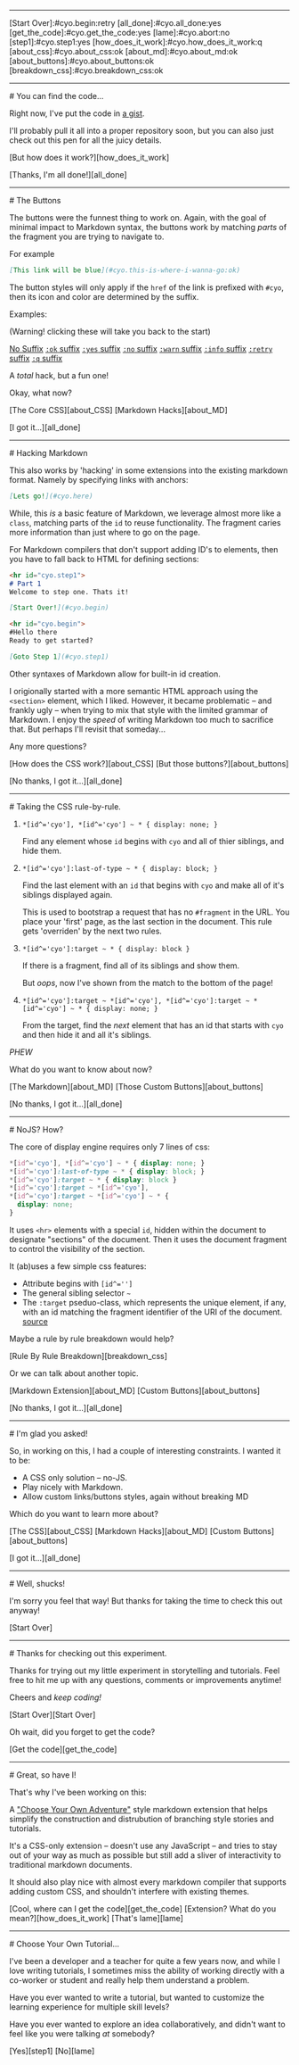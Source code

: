 <link rel="stylesheet" type="text/css" href="cyo.css" />
<hr id="cyo_debug">
[Start Over]:#cyo.begin:retry
[all_done]:#cyo.all_done:yes
[get_the_code]:#cyo.get_the_code:yes
[lame]:#cyo.abort:no
[step1]:#cyo.step1:yes
[how_does_it_work]:#cyo.how_does_it_work:q
[about_css]:#cyo.about_css:ok
[about_md]:#cyo.about_md:ok
[about_buttons]:#cyo.about_buttons:ok
[breakdown_css]:#cyo.breakdown_css:ok

<hr id="cyo.get_the_code:yes">
# You can find the code...

Right now, I've put the code in [a gist][gist].

I'll probably pull it all into a proper repository soon, but you can also just check out this pen for all the juicy details.

[But how does it work?][how_does_it_work]

[Thanks, I'm all done!][all_done]

<hr id="cyo.about_buttons:ok">
# The Buttons

The buttons were the funnest thing to work on. Again, with the goal of minimal impact to Markdown syntax, the buttons work by matching _parts_ of the fragment you are trying to navigate to.

For example

```md
[This link will be blue](#cyo.this-is-where-i-wanna-go:ok)
```

The button styles will only apply if the `href` of the link is prefixed with `#cyo`, then its icon and color are determined by the suffix.

Examples:

(Warning! clicking these will take you back to the start)

[No Suffix](#cyo.nowhere)
[`:ok` suffix](#cyo.nowhere:ok)
[`:yes` suffix](#cyo.nowhere:yes)
[`:no` suffix](#cyo.nowhere:no)
[`:warn` suffix](#cyo.nowhere:warn)
[`:info` suffix](#cyo.nowhere:info)
[`:retry` suffix](#cyo.nowhere:retry)
[`:q` suffix](#cyo.nowhere:q)

A _total_ hack, but a fun one!

Okay, what now?

[The Core CSS][about_CSS]
[Markdown Hacks][about_MD]

[I got it...][all_done]

<hr id="cyo.about_md:ok">
# Hacking Markdown

This also works by 'hacking' in some extensions into the existing markdown format. Namely by specifying links with anchors:

```md
[Lets go!](#cyo.here)
```

While, this _is_ a basic feature of Markdown, we leverage almost more like a `class`, matching parts of the `id` to reuse functionality. The fragment caries more information than just where to go on the page.

For Markdown compilers that don't support adding ID's to elements, then you have to fall back to HTML for defining sections:

```md
<hr id="cyo.step1">
# Part 1
Welcome to step one. Thats it!

[Start Over!](#cyo.begin)

<hr id="cyo.begin">
#Hello there
Ready to get started?

[Goto Step 1](#cyo.step1)
```

Other syntaxes of Markdown allow for built-in id creation.

I origionally started with a more semantic HTML approach using the `<section>` element, which I liked. However, it became problematic &ndash; and frankly ugly &ndash; when trying to mix that style with the limited grammar of Markdown. I enjoy the _speed_ of writing Markdown too much to sacrifice that. But perhaps I'll revisit that someday...

Any more questions?

[How does the CSS work?][about_CSS]
[But those buttons?][about_buttons]

[No thanks, I got it...][all_done]

<hr id="cyo.breakdown_css:ok">
# Taking the CSS rule-by-rule.

1. ```*[id^='cyo'], *[id^='cyo'] ~ * { display: none; }```
    
    Find any element whose `id` begins with `cyo` and all of thier siblings, and hide them.
    
1. ```*[id^='cyo']:last-of-type ~ * { display: block; }```

    Find the last element with an `id` that begins with `cyo` and make all of it's siblings displayed again.
    
    This is used to bootstrap a request that has no `#fragment` in the URL. You place your 'first' page, as the last section in the document. This rule gets 'overriden' by the next two rules.

1. ```*[id^='cyo']:target ~ * { display: block }```

    If there is a fragment, find all of its siblings and show them.
    
    But _oops_, now I've shown from the match to the bottom of the page!
    
1. `*[id^='cyo']:target ~ *[id^='cyo'],
      *[id^='cyo']:target ~ *[id^='cyo'] ~ * {
        display: none;
      }
      `
      
    From the target, find the _next_ element that has an id that starts with `cyo` and then hide it and all it's siblings. 
    
*PHEW*

What do you want to know about now?

[The Markdown][about_MD]
[Those Custom Buttons][about_buttons]

[No thanks, I got it...][all_done]

<hr id="cyo.about_css:ok">
# NoJS? How?

The core of display engine requires only 7 lines of css:

```css
*[id^='cyo'], *[id^='cyo'] ~ * { display: none; }
*[id^='cyo']:last-of-type ~ * { display: block; }
*[id^='cyo']:target ~ * { display: block }
*[id^='cyo']:target ~ *[id^='cyo'],
*[id^='cyo']:target ~ *[id^='cyo'] ~ * {
  display: none;
}
```

It uses `<hr>` elements with a special `id`, hidden within the document to designate "sections" of the document. Then it uses the document fragment to control the visibility of the section. 

It (ab)uses a few simple css features:

* Attribute begins with `[id^='']`
* The general sibling selector `~`
* The `:target` pseduo-class, which represents the unique element, if any, with an id matching the fragment identifier of the URI of the document. [source](https://developer.mozilla.org/en-US/docs/Web/CSS/:target)

Maybe a rule by rule breakdown would help?

[Rule By Rule Breakdown][breakdown_css]

Or we can talk about another topic.

[Markdown Extension][about_MD]
[Custom Buttons][about_buttons]

[No thanks, I got it...][all_done]


<hr id="cyo.how_does_it_work:q">
# I'm glad you asked!

So, in working on this, I had a couple of interesting constraints. I wanted it to be:

* A CSS only solution &ndash; no-JS.
* Play nicely with Markdown.
* Allow custom links/buttons styles, again without breaking MD

Which do you want to learn more about?

[The CSS][about_CSS]
[Markdown Hacks][about_MD]
[Custom Buttons][about_buttons]

[I got it...][all_done]

<hr id="cyo.abort:no">
# Well, shucks!

I'm sorry you feel that way! But thanks for taking the time to check this out anyway!

[Start Over]

<hr id="cyo.all_done:yes">
# Thanks for checking out this experiment.

Thanks for trying out my little experiment in storytelling and tutorials. Feel free to hit me up with any questions, comments or improvements anytime!

Cheers and _keep coding!_

[Start Over][Start Over]

Oh wait, did you forget to get the code?

[Get the code][get_the_code]

<hr id="cyo.step1:yes">
# Great, so have I!

That's why I've been working on this:

A ["Choose Your Own Adventure"](http://en.wikipedia.org/wiki/Choose_Your_Own_Adventure) style markdown extension that helps simplify the construction and distrubution of branching style stories and tutorials. 

It's a CSS-only extension &ndash; doesn't use any JavaScript &ndash; and tries to stay out of your way as much as possible but still add a sliver of interactivity to traditional markdown documents.

It should also play nice with almost every markdown compiler that supports adding custom CSS, and shouldn't interfere with existing themes.

[Cool, where can I get the code][get_the_code]
[Extension? What do you mean?][how_does_it_work]
[That's lame][lame]

<hr id="cyo_begin">
# Choose Your Own Tutorial...

I've been a developer and a teacher for quite a few years now, and while I love writing tutorials, I sometimes miss the ability of working directly with a co-worker or student and really help them understand a problem.

Have you ever wanted to write a tutorial, but wanted to customize the learning experience for multiple skill levels?

Have you ever wanted to explore an idea collaboratively, and didn't want to feel like you were talking _at_ somebody?

[Yes][step1]
[No][lame]

[gist]:https://gist.github.com/32bitkid/e890983e929e6335ec65
